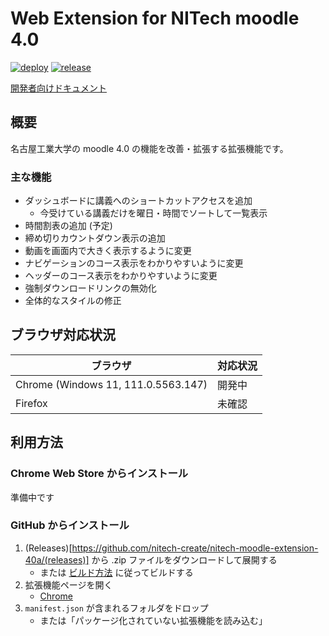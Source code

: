# Web Extension for NITech moodle 4.0

[![deploy](https://github.com/nitech-create/nitech-moodle-extension-40a/actions/workflows/deploy.yml/badge.svg)](https://github.com/nitech-create/nitech-moodle-extension-40a/actions/workflows/deploy.yml)
[![release](https://img.shields.io/github/v/release/nitech-create/nitech-moodle-extension-40a?include_prereleases)](https://github.com/nitech-create/nitech-moodle-extension-40a/releases/latest)

[開発者向けドキュメント](./readme.dev.md)

## 概要

名古屋工業大学の moodle 4.0 の機能を改善・拡張する拡張機能です。

### 主な機能

- ダッシュボードに講義へのショートカットアクセスを追加
  - 今受けている講義だけを曜日・時間でソートして一覧表示
- 時間割表の追加 (予定)
- 締め切りカウントダウン表示の追加
- 動画を画面内で大きく表示するように変更
- ナビゲーションのコース表示をわかりやすいように変更
- ヘッダーのコース表示をわかりやすいように変更
- 強制ダウンロードリンクの無効化
- 全体的なスタイルの修正

## ブラウザ対応状況

|              ブラウザ               | 対応状況 |
| ----------------------------------- | -------- |
| Chrome (Windows 11, 111.0.5563.147) | 開発中   |
| Firefox                             | 未確認   |

## 利用方法

### Chrome Web Store からインストール

準備中です

### GitHub からインストール

1. (Releases)[https://github.com/nitech-create/nitech-moodle-extension-40a/(releases)] から .zip ファイルをダウンロードして展開する
    - または [ビルド方法](./how_to_build.md) に従ってビルドする
2. 拡張機能ページを開く
    - [Chrome](chrome://extensions)
3. `manifest.json` が含まれるフォルダをドロップ
    - または「パッケージ化されていない拡張機能を読み込む」
